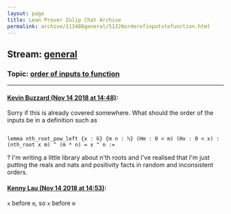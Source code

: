 ```yaml
---
layout: page
title: Lean Prover Zulip Chat Archive 
permalink: archive/113488general/51326orderofinputstofunction.html
---
```


## Stream: [general](index.html)
### Topic: [order of inputs to function](51326orderofinputstofunction.html)

---

#### [Kevin Buzzard (Nov 14 2018 at 14:48)](https://leanprover.zulipchat.com/#narrow/stream/113488-general/topic/order%20of%20inputs%20to%20function/near/147668376):
Sorry if this is already covered somewhere. What should the order of the inputs be in a definition such as

```lean

lemma nth_root_pow_left {x : ℝ} {m n : ℕ} (Hm : 0 < m) (Hx : 0 < x) :
(nth_root x m) ^ (m * n) = x ^ n :=
```
? I'm writing a little library about n'th roots and I've realised that I'm just putting the reals and nats and positivity facts in random and inconsistent orders.

#### [Kenny Lau (Nov 14 2018 at 14:53)](https://leanprover.zulipchat.com/#narrow/stream/113488-general/topic/order%20of%20inputs%20to%20function/near/147668608):
`x` before `m`, so `x` before `m`

